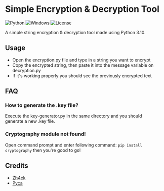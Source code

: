 # Simple Encryption & Decryption Tool
[![Python](https://img.shields.io/badge/language-Python-%23f34b7d.svg?style=plastic)](https://en.wikipedia.org/wiki/Python_(programming_language)) 
[![Windows](https://img.shields.io/badge/platform-Windows-0078d7.svg?style=plastic)](https://en.wikipedia.org/wiki/Microsoft_Windows) 
[![License](https://img.shields.io/github/license/danielkrupinski/Osiris.svg?style=plastic)](LICENSE)

A simple string encryption & decryption tool made using Python 3.10. 

## Usage
*   Open the encryption.py file and type in a string you want to encrypt
*   Copy the encrypted string, then paste it into the message variable on decryption.py
*   If it's working properly you should see the previously encrypted text

## FAQ
### How to generate the .key file?
Execute the key-generator.py in the same directory and you should generate a new .key file.

### Cryptography module not found!
Open command prompt and enter following command: `pip install cryptography` then you're good to go!

## Credits
*   [Zh4ck](https://github.com/zh4ck)
*   [Pyca](https://pypi.org/project/cryptography/)
